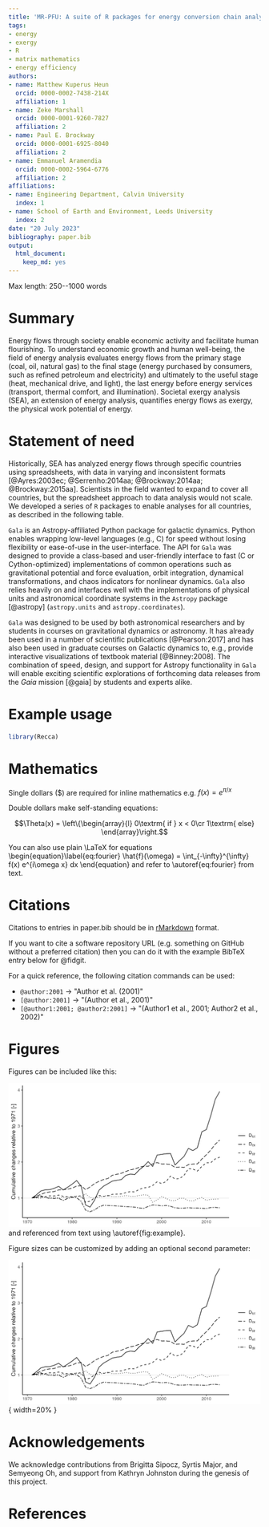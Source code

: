 ```yaml
---
title: 'MR-PFU: A suite of R packages for energy conversion chain analysis'
tags:
- energy
- exergy
- R
- matrix mathematics
- energy efficiency
authors:
- name: Matthew Kuperus Heun
  orcid: 0000-0002-7438-214X
  affiliation: 1
- name: Zeke Marshall
  orcid: 0000-0001-9260-7827
  affiliation: 2
- name: Paul E. Brockway
  orcid: 0000-0001-6925-8040
  affiliation: 2
- name: Emmanuel Aramendia
  orcid: 0000-0002-5964-6776
  affiliation: 2
affiliations:
- name: Engineering Department, Calvin University
  index: 1
- name: School of Earth and Environment, Leeds University
  index: 2
date: "20 July 2023"
bibliography: paper.bib
output:
  html_document:
    keep_md: yes
---
```


Max length: 250--1000 words

# Summary

Energy flows through society enable economic activity and facilitate human flourishing.
To understand economic growth and human well-being, 
the field of energy analysis evaluates energy flows
from the primary stage 
(coal, oil, natural gas) 
to the final stage
(energy purchased by consumers, such as refined petroleum and electricity)
and ultimately to the useful stage
(heat, mechanical drive, and light),
the last energy before energy services
(transport, thermal comfort, and illumination).
Societal exergy analysis (SEA), an extension of energy analysis,
quantifies energy flows as exergy, 
the physical work potential of energy.

<!-- The forces on stars, galaxies, and dark matter under external gravitational -->
<!-- fields lead to the dynamical evolution of structures in the universe. The orbits -->
<!-- of these bodies are therefore key to understanding the formation, history, and -->
<!-- future state of galaxies. The field of "galactic dynamics," which aims to model -->
<!-- the gravitating components of galaxies to study their structure and evolution, -->
<!-- is now well-established, commonly taught, and frequently used in astronomy. -->
<!-- Aside from toy problems and demonstrations, the majority of problems require -->
<!-- efficient numerical tools, many of which require the same base code (e.g., for -->
<!-- performing numerical orbit integration). -->


# Statement of need

Historically, SEA has analyzed energy flows through specific countries
using spreadsheets, 
with data in varying and inconsistent formats 
[@Ayres:2003ec; @Serrenho:2014aa; @Brockway:2014aa; @Brockway:2015aa].
Scientists in the field wanted to expand to cover all countries, but
the spreadsheet approach to data analysis would not scale.
We developed a series of `R` packages to enable 
analyses for all countries, as described in the following table.






`Gala` is an Astropy-affiliated Python package for galactic dynamics. Python
enables wrapping low-level languages (e.g., C) for speed without losing
flexibility or ease-of-use in the user-interface. The API for `Gala` was
designed to provide a class-based and user-friendly interface to fast (C or
Cython-optimized) implementations of common operations such as gravitational
potential and force evaluation, orbit integration, dynamical transformations,
and chaos indicators for nonlinear dynamics. `Gala` also relies heavily on and
interfaces well with the implementations of physical units and astronomical
coordinate systems in the `Astropy` package [@astropy] (`astropy.units` and
`astropy.coordinates`).

`Gala` was designed to be used by both astronomical researchers and by
students in courses on gravitational dynamics or astronomy. It has already been
used in a number of scientific publications [@Pearson:2017] and has also been
used in graduate courses on Galactic dynamics to, e.g., provide interactive
visualizations of textbook material [@Binney:2008]. The combination of speed,
design, and support for Astropy functionality in `Gala` will enable exciting
scientific explorations of forthcoming data releases from the *Gaia* mission
[@gaia] by students and experts alike.

# Example usage


```r
library(Recca)
```

# Mathematics

Single dollars ($) are required for inline mathematics e.g. $f(x) = e^{\pi/x}$

Double dollars make self-standing equations:

$$\Theta(x) = \left\{\begin{array}{l}
0\textrm{ if } x < 0\cr
1\textrm{ else}
\end{array}\right.$$

You can also use plain \LaTeX for equations
\begin{equation}\label{eq:fourier}
\hat{f}(\omega) = \int_{-\infty}^{\infty} f(x) e^{i\omega x} dx
\end{equation}
and refer to \autoref{eq:fourier} from text.

# Citations

Citations to entries in paper.bib should be in
[rMarkdown](http://rmarkdown.rstudio.com/authoring_bibliographies_and_citations.html)
format.

If you want to cite a software repository URL (e.g. something on GitHub without a preferred
citation) then you can do it with the example BibTeX entry below for @fidgit.

For a quick reference, the following citation commands can be used:
- `@author:2001`  ->  "Author et al. (2001)"
- `[@author:2001]` -> "(Author et al., 2001)"
- `[@author1:2001; @author2:2001]` -> "(Author1 et al., 2001; Author2 et al., 2002)"

# Figures

Figures can be included like this:

![Caption for example figure.\label{fig:example}](figure.png)
and referenced from text using \autoref{fig:example}.

Figure sizes can be customized by adding an optional second parameter:

![Caption for example figure.](figure.png){ width=20% }

# Acknowledgements

We acknowledge contributions from Brigitta Sipocz, Syrtis Major, and Semyeong
Oh, and support from Kathryn Johnston during the genesis of this project.

# References

